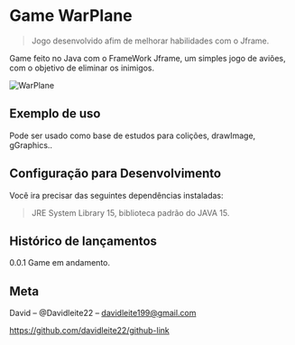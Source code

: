 # Game WarPlane

> Jogo desenvolvido afim de melhorar habilidades com o Jframe.

Game feito no Java com o FrameWork Jframe, um simples jogo de aviões, com o objetivo de eliminar os inimigos.


![WarPlane](https://user-images.githubusercontent.com/81306149/116784260-a74c1000-aa69-11eb-87b2-738e1af1c7a7.png)

## Exemplo de uso
Pode ser usado como base de estudos para colições, drawImage, gGraphics..

## Configuração para Desenvolvimento
Você ira precisar das seguintes dependências instaladas:

> JRE System Library 15, biblioteca padrão do JAVA 15.

## Histórico de lançamentos
0.0.1
Game em andamento.

## Meta
David – @Davidleite22 – davidleite199@gmail.com

https://github.com/davidleite22/github-link
